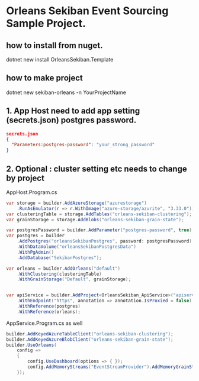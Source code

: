 # Orleans Sekiban Event Sourcing Sample Project.

## how to install from nuget.
dotnet new install OrleansSekiban.Template

## how to make project

dotnet new sekiban-orleans -n YourProjectName

## 1. App Host need to add app setting (secrets.json) postgres password.

```json
secrets.json
{
  "Parameters:postgres-password": "your_strong_password"
}
```

## 2. Optional : cluster setting etc needs to change by project

AppHost.Program.cs

```cs
var storage = builder.AddAzureStorage("azurestorage")
    .RunAsEmulator(r => r.WithImage("azure-storage/azurite", "3.33.0"));
var clusteringTable = storage.AddTables("orleans-sekiban-clustering");
var grainStorage = storage.AddBlobs("orleans-sekiban-grain-state");

var postgresPassword = builder.AddParameter("postgres-password", true);
var postgres = builder
    .AddPostgres("orleansSekibanPostgres", password: postgresPassword)
    .WithDataVolume("orleansSekibanPostgresData")
    .WithPgAdmin()
    .AddDatabase("SekibanPostgres");

var orleans = builder.AddOrleans("default")
    .WithClustering(clusteringTable)
    .WithGrainStorage("Default", grainStorage);


var apiService = builder.AddProject<OrleansSekiban_ApiService>("apiservice")
    .WithEndpoint("https", annotation => annotation.IsProxied = false)
    .WithReference(postgres)
    .WithReference(orleans);

```

AppService.Program.cs as well
```cs
builder.AddKeyedAzureTableClient("orleans-sekiban-clustering");
builder.AddKeyedAzureBlobClient("orleans-sekiban-grain-state");
builder.UseOrleans(
    config =>
    {
        config.UseDashboard(options => { });
        config.AddMemoryStreams("EventStreamProvider").AddMemoryGrainStorage("EventStreamProvider");
    });

```